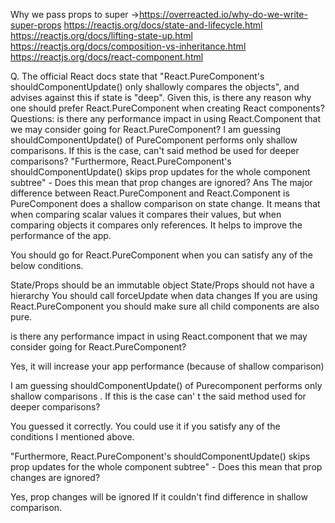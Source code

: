 Why we pass props to super ->https://overreacted.io/why-do-we-write-super-props
https://reactjs.org/docs/state-and-lifecycle.html
https://reactjs.org/docs/lifting-state-up.html
https://reactjs.org/docs/composition-vs-inheritance.html
https://reactjs.org/docs/react-component.html













Q. The official React docs state that "React.PureComponent's shouldComponentUpdate() only shallowly compares the objects", and advises against this if state is "deep". Given this, is there any reason why one should prefer React.PureComponent when creating React components? Questions: is there any performance impact in using React.Component that we may consider going for React.PureComponent? I am guessing shouldComponentUpdate() of PureComponent performs only shallow comparisons. If this is the case, can't said method be used for deeper comparisons? "Furthermore, React.PureComponent's shouldComponentUpdate() skips prop updates for the whole component subtree" - Does this mean that prop changes are ignored? Ans The major difference between React.PureComponent and React.Component is PureComponent does a shallow comparison on state change. It means that when comparing scalar values it compares their values, but when comparing objects it compares only references. It helps to improve the performance of the app.

You should go for React.PureComponent when you can satisfy any of the below conditions.

State/Props should be an immutable object State/Props should not have a hierarchy You should call forceUpdate when data changes If you are using React.PureComponent you should make sure all child components are also pure.

is there any performance impact in using React.component that we may consider going for React.PureComponent?

Yes, it will increase your app performance (because of shallow comparison)

I am guessing shouldComponentUpdate() of Purecomponent performs only shallow comparisons . If this is the case can' t the said method used for deeper comparisons?

You guessed it correctly. You could use it if you satisfy any of the conditions I mentioned above.

"Furthermore, React.PureComponent's shouldComponentUpdate() skips prop updates for the whole component subtree" - Does this mean that prop changes are ignored?

Yes, prop changes will be ignored If it couldn't find difference in shallow comparison.